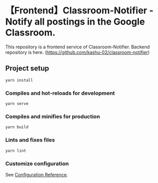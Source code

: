 # 【Frontend】Classroom-Notifier  - Notify all postings in the Google Classroom.

This repository is a frontend service of Classroom-Notifier.
Backend repository is here. (https://github.com/kashu-02/classroom-notifier)

## Project setup
```
yarn install
```

### Compiles and hot-reloads for development
```
yarn serve
```

### Compiles and minifies for production
```
yarn build
```

### Lints and fixes files
```
yarn lint
```

### Customize configuration
See [Configuration Reference](https://cli.vuejs.org/config/).

